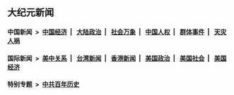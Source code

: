 ## 大纪元新闻

#### 中国新闻 &nbsp;>&nbsp; [中国经济](indexes/ncid283/README.md?07150445) &nbsp;| &nbsp; [大陆政治](indexes/ncid277/README.md?07150445) &nbsp;| &nbsp; [社会万象](indexes/ncid282/README.md?07150445) &nbsp;| &nbsp; [中国人权](indexes/ncid278/README.md?07150445) &nbsp;| &nbsp; [群体事件](indexes/ncid279/README.md?07150445) &nbsp;| &nbsp; [天灾人祸](indexes/ncid280/README.md?07150445)

#### 国际新闻 &nbsp;>&nbsp; [美中关系](indexes/nf1412576/README.md?07150445) &nbsp;| &nbsp; [台湾新闻](indexes/ncid1349361/README.md?07150445) &nbsp;| &nbsp; [香港新闻](indexes/ncid1349362/README.md?07150445) &nbsp;| &nbsp; [美国政治](indexes/ncid1078159/README.md?07150445) &nbsp;| &nbsp; [美国社会](indexes/ncid1078160/README.md?07150445) &nbsp;| &nbsp; [美国经济](indexes/ncid1078158/README.md?07150445)

#### 特别专题 &nbsp;>&nbsp; [中共百年历史](https://github.com/easy2view/epoch-special/blob/master/README.md?07150445)  

